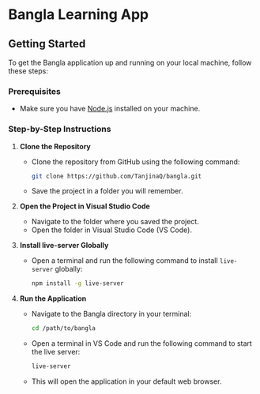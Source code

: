 # Bangla Learning App

## Getting Started

To get the Bangla application up and running on your local machine, follow these steps:

### Prerequisites

- Make sure you have [Node.js](https://nodejs.org/) installed on your machine.

### Step-by-Step Instructions

1. **Clone the Repository**
   - Clone the repository from GitHub using the following command:
     ```bash
     git clone https://github.com/TanjinaQ/bangla.git
     ```
   - Save the project in a folder you will remember.

2. **Open the Project in Visual Studio Code**
   - Navigate to the folder where you saved the project.
   - Open the folder in Visual Studio Code (VS Code).

3. **Install live-server Globally**
   - Open a terminal and run the following command to install `live-server` globally:
     ```bash
     npm install -g live-server
     ```

4. **Run the Application**
   - Navigate to the Bangla directory in your terminal:
     ```bash
     cd /path/to/bangla
     ```
   - Open a terminal in VS Code and run the following command to start the live server:
     ```bash
     live-server
     ```
   - This will open the application in your default web browser.

